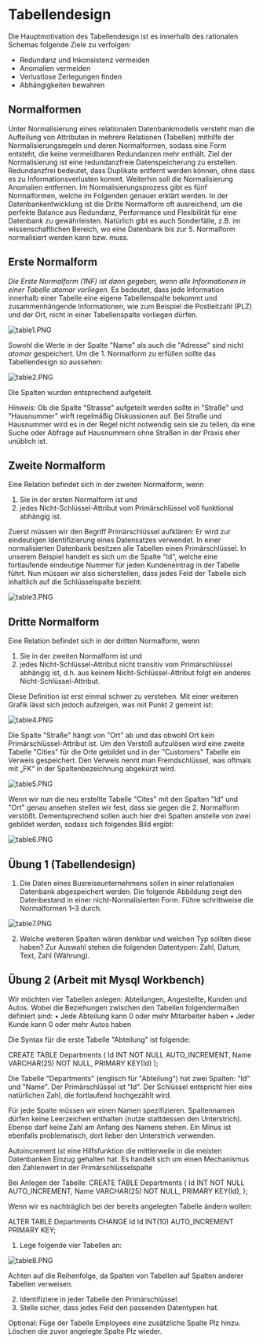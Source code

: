 # Tabellendesign

Die Hauptmotivation des Tabellendesign ist es innerhalb des rationalen Schemas folgende Ziele zu verfolgen:

- Redundanz und Inkonsistenz vermeiden
- Anomalien vermeiden
- Verlustlose Zerlegungen finden
- Abhängigkeiten bewahren

## Normalformen
Unter Normalisierung eines relationalen Datenbankmodells versteht man die Aufteilung von Attributen in mehrere Relationen (Tabellen) mithilfe der Normalisierungsregeln und deren
Normalformen, sodass eine Form entsteht, die keine vermeidbaren Redundanzen mehr enthält.
Ziel der Normalisierung ist eine redundanzfreie Datenspeicherung zu erstellen. Redundanzfrei bedeutet, dass Duplikate entfernt werden können, ohne dass es zu Informationsverlusten kommt.
Weiterhin soll die Normalisierung Anomalien entfernen. Im Normalisierungsprozess gibt es fünf Normalformen, welche im Folgenden genauer erklärt werden.
In der Datenbankentwicklung ist die Dritte Normalform oft ausreichend, um die perfekte Balance aus Redundanz, Performance und Flexibilität für eine Datenbank zu gewährleisten. Natürlich gibt es auch Sonderfälle, z.B. im wissenschaftlichen Bereich, wo eine Datenbank bis zur 5. Normalform normalisiert werden kann bzw. muss.

## Erste Normalform
_Die Erste Normalform (1NF) ist dann gegeben, wenn alle Informationen in einer Tabelle atomar vorliegen._
Es bedeutet, dass jede Information innerhalb einer Tabelle eine eigene Tabellenspalte bekommt und zusammenhängende Informationen, wie zum Beispiel die Postleitzahl (PLZ) und der Ort, nicht in
einer Tabellenspalte vorliegen dürfen.

![table1.PNG](table1.PNG)

Sowohl die Werte in der Spalte "Name" als auch die "Adresse" sind nicht *atomar* gespeichert. 
Um die 1. Normalform zu erfüllen sollte das Tabellendesign so aussehen:

![table2.PNG](table2.PNG)

Die Spalten wurden entsprechend aufgeteilt.

_Hinweis:_
Ob die Spalte "Strasse" aufgeteilt werden sollte in "Straße" und "Hausnummer" wirft regelmäßig Diskussionen auf. 
Bei Straße und Hausnummer wird es in der Regel nicht notwendig sein sie zu teilen, da eine Suche oder Abfrage auf Hausnummern ohne Straßen in der Praxis eher unüblich ist. 

## Zweite Normalform

Eine Relation befindet sich in der zweiten Normalform, wenn 
1.	Sie in der ersten Normalform ist und 
2.	jedes Nicht-Schlüssel-Attribut vom Primärschlüssel voll funktional abhängig ist.

Zuerst müssen wir den Begriff Primärschlüssel aufklären: Er wird zur eindeutigen Identifizierung eines Datensatzes verwendet. In einer normalisierten Datenbank besitzen alle Tabellen einen Primärschlüssel.
In unserem Beispiel handelt es sich um die Spalte "Id", welche eine fortlaufende eindeutige Nummer für jeden Kundeneintrag in der Tabelle führt. Nun müssen wir also sicherstellen, dass jedes Feld der Tabelle sich inhaltlich auf die Schlüsselspalte bezieht:

![table3.PNG](table3.PNG)

## Dritte Normalform
Eine Relation befindet sich in der dritten Normalform, wenn 
1.	Sie in der zweiten Normalform ist und 
2.	jedes Nicht-Schlüssel-Attribut nicht transitiv vom Primärschlüssel abhängig ist, d.h. aus keinem Nicht-Schlüssel-Attribut folgt ein anderes Nicht-Schlüssel-Attribut. 

Diese Definition ist erst einmal schwer zu verstehen. Mit einer weiteren Grafik lässt sich jedoch aufzeigen, was mit Punkt 2 gemeint ist:

![table4.PNG](table4.PNG)


Die Spalte "Straße" hängt von "Ort" ab und das obwohl Ort kein Primärschlüssel-Attribut ist.   Um den Verstoß aufzulösen wird eine zweite Tabelle "Cities" für die Orte gebildet und in der "Customers" Tabelle ein Verweis gespeichert. Den Verweis nennt man Fremdschlüssel, was oftmals mit „FK“ in der Spaltenbezeichnung abgekürzt wird. 

![table5.PNG](table5.PNG)

Wenn wir nun die neu erstellte Tabelle "Cites" mit den Spalten "Id" und "Ort" genau ansehen stellen wir fest, dass sie gegen die 2. Normalform verstößt. Dementsprechend sollen auch hier drei Spalten anstelle von zwei gebildet werden, sodass sich folgendes Bild ergibt:

![table6.PNG](table6.PNG)

## Übung 1 (Tabellendesign)

1.	Die Daten eines Busreiseunternehmens sollen in einer relationalen Datenbank abgespeichert werden. Die folgende Abbildung zeigt den Datenbestand in einer nicht-Normalisierten Form.
Führe schrittweise die Normalformen 1–3 durch.

![table7.PNG](table7.PNG)

2.	Welche weiteren Spalten wären denkbar und welchen Typ sollten diese haben? Zur Auswahl stehen die folgenden Datentypen: Zahl, Datum, Text, Zahl (Währung). 

## Übung 2 (Arbeit mit Mysql Workbench)

Wir möchten vier Tabellen anlegen: Abteilungen, Angestellte, Kunden und Autos.
Wobei die Beziehungen zwischen den Tabellen folgendermaßen definiert sind:
•	Jede Abteilung kann 0 oder mehr Mitarbeiter haben 
•	Jeder Kunde kann 0 oder mehr Autos haben 

Die Syntax für die erste Tabelle "Abteilung" ist folgende:

CREATE TABLE Departments (
    Id INT NOT NULL AUTO_INCREMENT,
    Name VARCHAR(25) NOT NULL,
    PRIMARY KEY(Id)
);

Die Tabelle "Departments" (englisch für "Abteilung") hat zwei Spalten: "Id" und "Name". Der Primärschlüssel ist "Id". Der Schlüssel entspricht hier eine natürlichen Zahl, die fortlaufend hochgezählt wird.

Für jede Spalte müssen wir einen Namen spezifizieren. Spaltennamen dürfen keine Leerzeichen enthalten (nutze stattdessen den Unterstrich). Ebenso darf keine Zahl am Anfang des Namens stehen. Ein Minus ist ebenfalls problematisch, dort lieber den Unterstrich verwenden.

Autoincrement ist eine Hilfsfunktion die mittlerweile in die meisten Datenbanken Einzug gehalten hat. Es handelt sich um einen Mechanismus den Zahlenwert in der Primärschlüsselspalte 

Bei Anlegen der Tabelle:
CREATE TABLE Departments (
    Id INT NOT NULL AUTO_INCREMENT,
    Name VARCHAR(25) NOT NULL,
    PRIMARY KEY(Id),
);

Wenn wir es nachträglich bei der bereits angelegten Tabelle ändern wollen:

ALTER TABLE Departments CHANGE Id Id INT(10) AUTO_INCREMENT PRIMARY KEY;


1.	Lege folgende vier Tabellen an:

![table8.PNG](table8.PNG)

Achten auf die Reihenfolge, da Spalten von Tabellen auf Spalten anderer Tabellen verweisen.

2. Identifiziere in jeder Tabelle den Primärschlüssel.
3. Stelle sicher, dass jedes Feld den passenden Datentypen hat.

Optional:
Füge der Tabelle Employees eine zusätzliche Spalte Plz hinzu. 
Löschen die zuvor angelegte Spalte Plz wieder.
